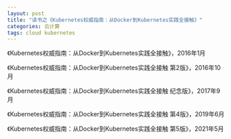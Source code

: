 ```yaml
---
layout: post
title: "读书之《Kubernetes权威指南：从Docker到Kubernetes实践全接触》"
categories: 云计算
tags: cloud kubernetes 
---
```




《Kubernetes权威指南：从Docker到Kubernetes实践全接触》，2016年1月

《Kubernetes权威指南：从Docker到Kubernetes实践全接触 第2版》，2016年10月

《Kubernetes权威指南：从Docker到Kubernetes实践全接触 纪念版》，2017年9月

《Kubernetes权威指南：从Docker到Kubernetes实践全接触 第4版》，2019年6月

《Kubernetes权威指南：从Docker到Kubernetes实践全接触 第5版》，2021年5月